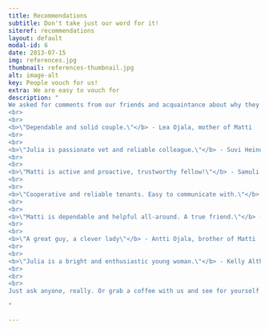 ```yaml
---
title: Recommendations
subtitle: Don't take just our word for it!
siteref: recommendations
layout: default
modal-id: 6
date: 2013-07-15
img: references.jpg
thumbnail: references-thumbnail.jpg
alt: image-alt
key: People vouch for us!
extra: We are easy to vouch for
description: "
We asked for comments from our friends and acquaintance about why they would recommend us as tenants. All these individuals agreed to recommend us and their contact details are attached to the tenancy application.
<br>
<br>
<b>\"Dependable and solid couple.\"</b> - Lea Ojala, mother of Matti
<br>
<br>
<b>\"Julia is passionate vet and reliable colleague.\"</b> - Suvi Heinola, colleague and clinic owner
<br>
<br>
<b>\"Matti is active and proactive, trustworthy fellow!\"</b> - Samuli Nikkanen, superviser at CGI
<br>
<br>
<b>\"Cooperative and reliable tenants. Easy to communicate with.\"</b> - Markus Sane, previous landlord
<br>
<br>
<b>\"Matti is dependable and helpful all-around. A true friend.\"</b> - Heikki Nurmi, bestman
<br>
<br>
<b>\"A great guy, a clever lady\"</b> - Antti Ojala, brother of Matti
<br>
<br>
<b>\"Julia is a bright and enthusiastic young woman.\"</b> - Kelly Althaus, manager at Sydney animal hospital
<br>
<br>
<br>
Just ask anyone, really. Or grab a coffee with us and see for yourself! 

"

---
```

